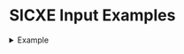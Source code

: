 # SICXE Input Examples

<details>
<summary>Example</summary>
<pre>
SUM START 0000
FIRST LDX #0
LDA #0
+LDB #TABLE2
BASE TABLE2
LOOP ADD TABLE,X
ADD TABLE2,X
TIX COUNT
JLT LOOP
+STA TOTAL
RSUB
COUNT RESW 1
TABLE RESW 2000
TABLE2 RESW 2000
TOTAL RESW 1
END FIRST
</pre>
</details>
